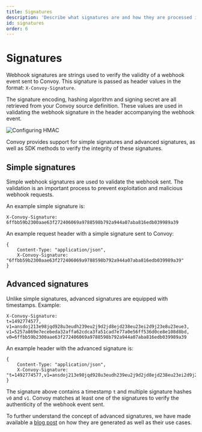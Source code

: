 ```yaml
---
title: Signatures
description: 'Describe what signatures are and how they are processed in Convoy'
id: signatures
order: 6
---
```


Signatures
==========

Webhook signatures are strings used to verify the validity of a webhook event sent to Convoy. This signature is passed as header values in the format: `X-Convoy-Signature`.

The signature encoding, hashing algorithm and signing secret are all retrieved from your Convoy source definition. These values are used in validating the webhook signature in the header accompanying the webhook event.

![Configuring HMAC](/docs-assets/hmac-signature.png)

Convoy provides support for simple signatures and advanced signatures, as well as SDK methods to verify the integrity of these signatures.

## Simple signatures

Simple webhook signatures are used to validate the webhook sent. The validation is an important process to prevent exploitation and malicious webhook requests.

An example simple signature is:

```[example]
X-Convoy-Signature: 6ffbb59b2300aae63f272406069a9788598b792a944a07aba816edb039989a39
```

An example request header with a simple signature sent to Convoy:

```json[Sample header]
{
    Content-Type: "application/json",
    X-Convoy-Signature: "6ffbb59b2300aae63f272406069a9788598b792a944a07aba816edb039989a39"
}
```

## Advanced signatures

Unlike simple signatures, advanced signatures are equipped with timestamps. Example:

```[example]
X-Convoy-Signature:
t=1492774577,
v1=ansdoj213e98jqd928u3eudh239eu2j9d2jd8ejd238eu23ei2d9j23e8u23eue3,
v1=5257a869e7ecebeda32affa62cdca3fa51cad7e77a0e56ff536d0ce8e108d8bd,
v0=6ffbb59b2300aae63f272406069a9788598b792a944a07aba816edb039989a39
```

An example header with the advanced signature is:

```json[Advanced signature header]
{
    Content-Type: "application/json",
    X-Convoy-Signature: "t=1492774577,v1=ansdoj213e98jqd928u3eudh239eu2j9d2jd8ejd238eu23ei2d9j23e8u23eue3v1=5257a869e7ecebeda32affa62cdca3fa51cad7e77a0e56ff536d0ce8e108d8bd,v0=6ffbb59b2300aae63f272406069a9788598b792a944a07aba816edb039989a39"
}
```

The signature above contains a timestamp `t` and multiple signature hashes `v0` and `v1`. Convoy matches at least one of the signatures to verify the authenticity of the webhook event sent.

To further understand the concept of advanced signatures, we have made available a [blog post](/blog/generating-stripe-like-webhook-signatures) on how they are generated as well as their use cases.